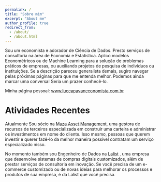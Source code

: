 ```yaml
---
permalink: /
title: "Sobre mim"
excerpt: "About me"
author_profile: true
redirect_from: 
  - /about/
  - /about.html
---
```


Sou um economista e adorador de Ciência de Dados. Presto serviços de consultoria na área de Economia e Estatística. Aplico modelos Econométricos ou de Machine Learning para a solução de problemas práticos de empresas, ou auxiliando projetos de pesquisa de indivíduos ou instituições. Se a descrição pareceu generalista demais, sugiro navegar pelas próximas páginas para que me entenda melhor. Podemos ainda marcar uma conversa! Seria um prazer conhecê-lo.

Minha página pessoal: <a href="https://www.luccapavaneconomista.com.br/" target="_blank">www.luccapavaneconomista.com.br</a>

Atividades Recentes
======
Atualmente Sou sócio na <a href="https://mazainvest.com.br/" target="_blank">Maza Asset Management</a>, uma gestora de recursos de terceiros especializada em construir uma carteira e administrar os investimentos em nome do cliente. Isso mesmo, pessoas que querem investir e querer fazê-lo da melhor maneira possível contratam um serviço especializado nisso.

No momento também sou Engenheiro de Dados na <a href="https://lalist.com.br/" target="_blank">Lalist</a> , uma empresa que desenvolve sistemas de compras digitais customizados, além de prestar serviços de consultoria em inovação. Se você precisa de um e-commerce customizado ou de novas ideias para melhorar os processos e produtos de sua empresa, é da Lalist que você precisa.

